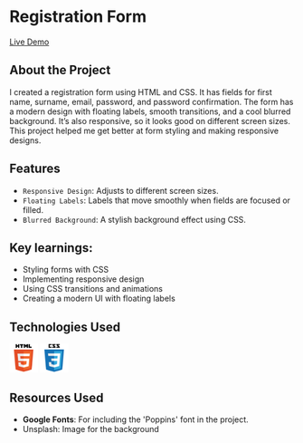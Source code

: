 # Registration Form
<a href="https://signup-form-am.netlify.app/">Live Demo </a>

## About the Project
I created a registration form using HTML and CSS. It has fields for first name, surname, email, password, and password confirmation. The form has a modern design with floating labels, smooth transitions, and a cool blurred background. It’s also responsive, so it looks good on different screen sizes. This project helped me get better at form styling and making responsive designs.

## Features
- `Responsive Design`: Adjusts to different screen sizes.
- `Floating Labels`: Labels that move smoothly when fields are focused or filled.
- `Blurred Background`: A stylish background effect using CSS.

## Key learnings:
- Styling forms with CSS
- Implementing responsive design
- Using CSS transitions and animations
- Creating a modern UI with floating labels

## Technologies Used
<img src="https://github.com/devicons/devicon/blob/master/icons/html5/html5-original-wordmark.svg" width="50"> <img src="https://github.com/devicons/devicon/blob/master/icons/css3/css3-original-wordmark.svg" width="50">

## Resources Used
- **Google Fonts**: For including the 'Poppins' font in the project.
- Unsplash: Image for the background
